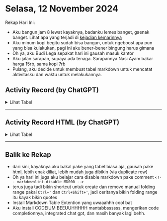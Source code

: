 # Selasa, 12 November 2024

Rekap Hari Ini:
  
- Aku bangun jam 8 lewat kayaknya, badanku lemes banget, gaenak banget. Lihat apa yang terjadi di [kejadian kemarinnya](1101%20Ping-Pong%20Kedua.md)
- Aku minum kopi begitu sudah bisa bangun, untuk ngeboost apa pun yang bisa kulakukan, pagi ini aku bener-bener bingung harus gimana
- Oh ya, aku Budi Lega sepakat hari ini gausah masuk kantor
- Aku jalan sarapan, supaya ada tenaga. Sarapannya Nasi Ayam bakar harga 15rb, sama kopi 7rb
- Pulang, aku decide untuk membuat tabel markdown untuk mencatat aktivitasku dan waktu untuk melakukannya.

## Activity Record (by ChatGPT)

<details>
  <summary>Lihat Tabel</summary>

| Aktivitas          | Unit       | Paling Nice      | Paling Meh       | Recorded_At        |
|--------------------|------------|------------------|------------------|---------------------|
| Codi             | Jam        | Mendapat solusi  | Bug tak terduga  | 2024-11-11 09:00   |
| Olahraga           | Menit      | Selesai 5 km     | Terhenti karena hujan | 2024-11-11 07:00 |
| Membaca Buku       | Halaman    | 20 halaman       | Terjebak di bab sulit | 2024-11-10 20:00 |
| Belajar Bahasa     | Jam        | Paham Grammar    | Kata-kata sulit  | 2024-11-10 18:00   |
| Nonton Film        | Film       | Seru dan menyentuh | Cerita lambat  | 2024-11-09 21:00   |
| Meeting            | Menit      | Diskusi lancar   | Terlalu lama     | 2024-11-09 10:00   |
| Menulis            | Kata       | Inspirasi lancar | Blank / buntu    | 2024-11-08 14:00   |

</details>

---

## Activity Record HTML (by ChatGPT)

<details>
  <summary>Lihat Tabel</summary>
  
<!-- markdownlint-disable -->

<table>
  <tr>
    <th rowspan="2">Aktivitas</th>
    <th rowspan="2">Unit</th>
    <th colspan="2">Penilaian</th>
    <th rowspan="2">Recorded_At</th>
  </tr>
  <tr>
    <th>Paling Nice</th>
    <th>Paling Meh</th>
  </tr>
  <tr>
    <td>Coding</td>
    <td>Jam</td>
    <td>Mendapat solusi</td>
    <td>Bug tak terduga</td>
    <td>2024-11-11 09:00</td>
  </tr>
  <tr>
    <td>Olahraga</td>
    <td>Menit</td>
    <td>Selesai 5 km</td>
    <td>Terhenti karena hujan</td>
    <td>2024-11-11 07:00</td>
  </tr>
  <tr>
    <td>Membaca Buku</td>
    <td>Halaman</td>
    <td>20 halaman</td>
    <td>Terjebak di bab sulit</td>
    <td>2024-11-10 20:00</td>
  </tr>
  <!-- Tambahkan baris lainnya sesuai kebutuhan -->
</table>

<!-- markdownlint-enable-->

</details>

---

## Balik ke Rekap
<!-- markdownlint-disable MD013 -->
- dari sini, kayaknya aku bakal pake yang tabel biasa aja, gausah pake html, lebih enak diliat, lebih mudah juga dibikin (via duplicate row)
- Oh ya hari ini juga aku belajar cara disable markdown pake comment `<!-- markdownlint-disable MD000 -->`
- terus juga tadi bikin shortcut untuk create dan remove manual folding range pakai `Ctrl+'` dan `Ctrl+Shift+'`, jadi ceritanya bikin folding range itu kayak bikin quotes
- Install Markdown Table Extention yang uwaaahhh cool bat
- Aku install CODEIUM BEEUUHHHHH mantabbssssss, mengerikan code completionnya, integrated chat gpt, dan masih banyak lagi behh.
